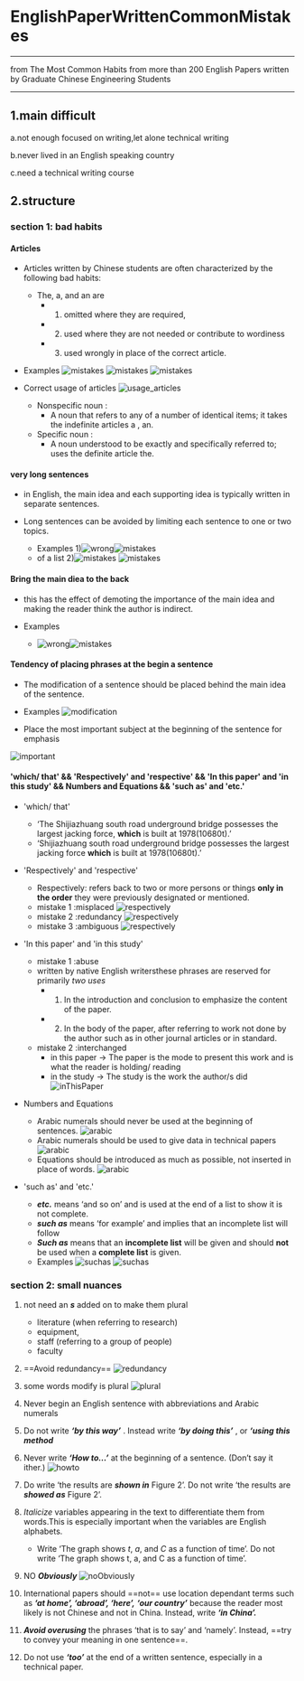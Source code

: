 # EnglishPaperWrittenCommonMistakes

***
 from The Most Common Habits from more than 200 English Papers written by Graduate Chinese Engineering Students
***

## 1.main difficult

 a.not enough focused on writing,let alone technical writing

 b.never lived in an English speaking country

 c.need a technical writing course

## 2.structure

### section 1: bad habits

#### Articles

+ Articles written by Chinese students are often characterized by the following bad habits:
  + The, a, and an are
    + 1) omitted where they are required,
    + 2) used where they are not needed or contribute to wordiness
    + 3) used wrongly in place of the correct article.

+ Examples
![mistakes](asset/mistake1.png)
![mistakes](asset/mistake2.png)
![mistakes](asset/mistake3.png)

+ Correct usage of articles
![usage_articles](asset/usage.png)
  + Nonspecific noun :
    + A noun that refers to any of a number of identical items; it takes the indefinite articles a , an.
  + Specific noun :
    + A noun understood to be exactly and specifically referred to; uses the definite article the.

#### very long sentences

+ in English, the main idea and each supporting idea is typically written in separate sentences.
+ Long sentences can be avoided by limiting each sentence to one or two topics.

  + Examples
  1)![wrong](asset/wrongSentence1.png)![mistakes](asset/correctSentence.png)
  + of a list
  2)![mistakes](asset/listSentence.png)
  ![mistakes](asset/listSentence2.png)

#### Bring the main diea to the back

+ this has the effect of demoting the importance of the main idea and making the reader think the author is indirect.

+ Examples
  + ![wrong](asset/mainIdeaFount.png)![mistakes](asset/mainIdeaFront.png)

#### Tendency of placing phrases at the begin a sentence

+ The modification of a sentence should be placed behind the main idea of the sentence.
+ Examples
![modification](asset/modification.png)

+ Place the most important subject at the beginning of the sentence for emphasis

![important](asset/importantPlaceBegin.png)

#### 'which/ that' && 'Respectively' and 'respective' && 'In this paper' and 'in this study' && Numbers and Equations && 'such as' and 'etc.'

+ 'which/ that'
  + ‘The Shijiazhuang south road underground bridge possesses the largest jacking force, **which** is built at 1978(10680t).’
  + ‘Shijiazhuang south road underground bridge possesses the largest jacking force **which** is built at 1978(10680t).’

+ 'Respectively' and 'respective'
  + Respectively: refers back to two or more persons or things **only in the order** they were previously designated or mentioned.
  + mistake 1 :misplaced
![respectively](asset/respectively1.png)
  + mistake 2 :redundancy
![respectively](asset/respectively2.png)
  + mistake 3 :ambiguous
![respectively](asset/respectively3.png)

+ 'In this paper' and 'in this study'
  + mistake 1 :abuse
  + written by native English writersthese phrases are reserved for primarily *two uses*
    + 1. In the introduction and conclusion to emphasize the content of the paper.
    + 2. In the body of the paper, after referring to work not done by the author such as in other journal articles or in standard.
  + mistake 2 :interchanged
    + in this paper -> The paper is the mode to present this work and is what the reader is holding/ reading
    + in the study -> The study is  the work the author/s did
![inThisPaper](asset/inThisPaper.png)

+ Numbers and Equations
  + Arabic numerals should never be used at the beginning of sentences.
![arabic](asset/arabic.png)
  + Arabic numerals should be used to give data in technical papers
![arabic](asset/arabic2.png)
  + Equations should be introduced as much as possible, not inserted in place of words.
![arabic](asset/arabic3.png)

+ 'such as' and 'etc.'
  + ***etc.*** means ‘and so on’ and is used at the end of a list to show it is not complete.
  + ***such as*** means ‘for example’ and implies that an incomplete list will follow

  [^_^]: $\underline{Such as}$

  + ***Such as*** means that an **incomplete list** will be given and should **not** be used when a **complete list** is given.
  + Examples
  ![suchas](asset/suchas.png)
  ![suchas](asset/suchas2.png)
  
### section 2: small nuances

1) not need an ***s*** added on to make them plural
   + literature (when referring to research)
   + equipment,
   + staff (referring to a group of people)
   + faculty

2) ==Avoid redundancy==
![redundancy](asset/avoidRedundancy.png)

3) some words modify is plural
![plural](asset/modifyPlural.png)

4) Never begin an English sentence with abbreviations and Arabic numerals

5) Do not write  ***‘by this way’*** . Instead write  ***‘by doing this’*** , or ***‘using this method***

6) Never write ***‘How to...’*** at the beginning of a sentence. (Don’t say it ither.)
   ![howto](asset/HowTO.png)

7) Do write ‘the results are ***shown in*** Figure 2’. Do not write ‘the results are ***showed as*** Figure 2’.

8) *Italicize* variables appearing in the text to differentiate them from words.This is especially important when the variables are English alphabets.

   + Write ‘The graph shows *t*, *a*, and *C* as a function of time’. Do not write ‘The graph shows t, a, and C as a function of time’.

9) NO ***Obviously***
![noObviously](asset/NOobviously.png)

10) International papers should ==not== use location dependant terms such as ***‘at home’, ‘abroad’, ‘here’,*** ***‘our country’*** because the reader most likely is not Chinese and not in China. Instead, write ***‘in China’.***

11) ***Avoid overusing*** the phrases ‘that is to say’ and ‘namely’. Instead, ==try to convey your meaning in one sentence==.

12) Do not use ***‘too’*** at the end of a written sentence, especially in a technical paper.
